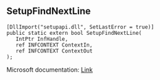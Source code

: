 ## SetupFindNextLine

```
[DllImport("setupapi.dll", SetLastError = true)]
public static extern bool SetupFindNextLine(
   IntPtr InfHandle,
   ref INFCONTEXT ContextIn,
   ref INFCONTEXT ContextOut
);
```

Microsoft documentation: [Link](https://learn.microsoft.com/en-us/windows/win32/api/setupapi/nf-setupapi-setupfindnextline)
